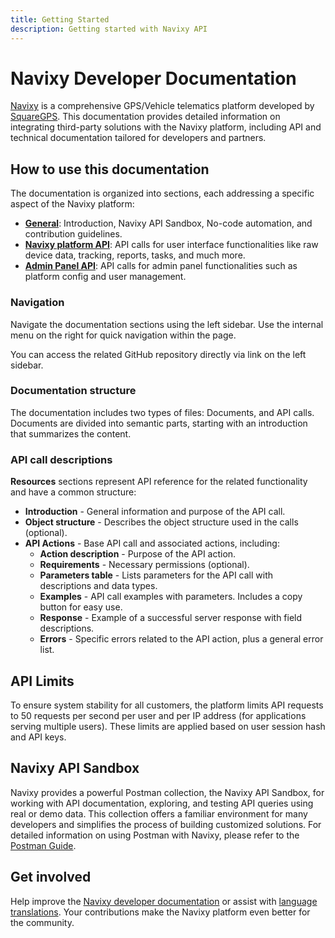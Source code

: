 ```yaml
---
title: Getting Started
description: Getting started with Navixy API
---
```


# Navixy Developer Documentation

[Navixy](https://navixy.com) is a comprehensive GPS/Vehicle telematics platform developed by [SquareGPS](https://squaregps.com). This documentation provides detailed information on integrating third-party solutions with the Navixy platform, including API and technical documentation tailored for developers and partners.

## How to use this documentation

The documentation is organized into sections, each addressing a specific aspect of the Navixy platform:

* [**General**](./): Introduction, Navixy API Sandbox, No-code automation, and contribution guidelines.
* [**Navixy platform API**](https://app.gitbook.com/o/YVLWhgAwCZPoU5vlRsCs/s/wsyU95CoLDheydH0OQPY/): API calls for user interface functionalities like raw device data, tracking, reports, tasks, and much more.
* [**Admin Panel API**](https://app.gitbook.com/s/yXecjDA8Sz658QNg2Ynx/getting-started#introduction): API calls for admin panel functionalities such as platform config and user management.

### Navigation

Navigate the documentation sections using the left sidebar. Use the internal menu on the right for quick navigation within the page.

You can access the related GitHub repository directly via link on the left sidebar.

### Documentation structure

The documentation includes two types of files: Documents, and API calls. Documents are divided into semantic parts, starting with an introduction that summarizes the content.

### API call descriptions

**Resources** sections represent API reference for the related functionality and have a common structure:

* **Introduction** - General information and purpose of the API call.
* **Object structure** - Describes the object structure used in the calls (optional).
* **API Actions** - Base API call and associated actions, including:
  * **Action description** - Purpose of the API action.
  * **Requirements** - Necessary permissions (optional).
  * **Parameters table** - Lists parameters for the API call with descriptions and data types.
  * **Examples** - API call examples with parameters. Includes a copy button for easy use.
  * **Response** - Example of a successful server response with field descriptions.
  * **Errors** - Specific errors related to the API action, plus a general error list.

## API Limits

To ensure system stability for all customers, the platform limits API requests to 50 requests per second per user and per IP address (for applications serving multiple users). These limits are applied based on user session hash and API keys.

## Navixy API Sandbox

Navixy provides a powerful Postman collection, the Navixy API Sandbox, for working with API documentation, exploring, and testing API queries using real or demo data. This collection offers a familiar environment for many developers and simplifies the process of building customized solutions. For detailed information on using Postman with Navixy, please refer to the [Postman Guide](general/api-tools/postman.md).

## Get involved

Help improve the [Navixy developer documentation](general/contribute/) or assist with [language translations](general/contribute/translation.md). Your contributions make the Navixy platform even better for the community.
